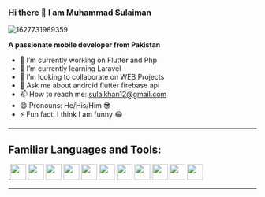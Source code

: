 ### Hi there 👋 I am Muhammad Sulaiman


![1627731989359](https://user-images.githubusercontent.com/63633576/150634668-75877915-9a7d-4585-8642-5a9b47a64e5f.jpg)

**A passionate mobile developer from Pakistan**


- 🔭 I’m currently working on Flutter and Php
- 🌱 I’m currently learning Laravel 
- 👯 I’m looking to collaborate on WEB Projects
- 💬 Ask me about android flutter firebase api
- 📫 How to reach me: sulaikhan12@gmail.com
- 😄 Pronouns: He/His/Him 😎
- ⚡ Fun fact: I think I am funny 😂


<!-- ![github](https://cloud.githubusercontent.com/assets/17016297/18839843/0e06a67a-83d2-11e6-993a-b35a182500e0.png) 
![facebook](https://cloud.githubusercontent.com/assets/17016297/18839836/0a06deb4-83d2-11e6-8078-1d0974af0f63.png)
![linkedin](https://cloud.githubusercontent.com/assets/17016297/18839848/0fc7e74e-83d2-11e6-8c6a-277fc9d6e067.png)
![github](http://i.imgur.com/0o48UoR.png (github icon with padding))
![facebo0k](http://i.imgur.com/P3YfQoD.png (facebook icon with padding))
![twitter](http://i.imgur.com/tXSoThF.png (twitter icon with padding))
![google](http://i.imgur.com/yCsTjba.png (google plus icon with padding))
![tumbler](http://i.imgur.com/YckIOms.png (tumblr icon with padding))
![dribble](http://i.imgur.com/1AGmwO3.png (dribbble icon with padding)) -->

---
## Familiar Languages and Tools: ##
.<img height="32" width="32" src="https://cdn.jsdelivr.net/npm/simple-icons@v6/icons/flutter.svg" />
<img height="32" width="32" src="https://cdn.jsdelivr.net/npm/simple-icons@v6/icons/dart.svg" />
<img height="32" width="32" src="https://cdn.jsdelivr.net/npm/simple-icons@v6/icons/php.svg" />
<img height="32" width="32" src="https://cdn.jsdelivr.net/npm/simple-icons@v6/icons/firebase.svg" />
<img height="32" width="32" src="https://cdn.jsdelivr.net/npm/simple-icons@v6/icons/visualstudiocode.svg" />
<img height="32" width="32" src="https://cdn.jsdelivr.net/npm/simple-icons@v6/icons/android.svg" />
<img height="32" width="32" src="https://cdn.jsdelivr.net/npm/simple-icons@v6/icons/git.svg" />
<img height="32" width="32" src="https://cdn.jsdelivr.net/npm/simple-icons@v6/icons/github.svg" />
<img height="32" width="32" src="https://cdn.jsdelivr.net/npm/simple-icons@v6/icons/discord.svg" />
<img height="32" width="32" src="https://cdn.jsdelivr.net/npm/simple-icons@v6/icons/stackoverflow.svg" />
<img height="32" width="32" src="https://cdn.jsdelivr.net/npm/simple-icons@v6/icons/ios.svg" />
<!-- <img height="32" width="32" src="https://cdn.jsdelivr.net/npm/simple-icons@v6/icons/sqlite.svg" /> -->
<!-- <img height="32" width="32" src="https://cdn.jsdelivr.net/npm/simple-icons@v6/icons/mysql.svg" /> -->
<!-- <img height="32" width="32" src="https://cdn.jsdelivr.net/npm/simple-icons@v6/icons/youtube.svg" /> -->
---

<!-- Laguages icons should be here -->
<!-- ![snake gif](https://github.com/SulaimanDev11/SulaimanDev11/blob/output/github-contribution-grid-snake.gif) -->

